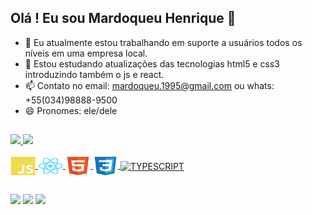 ## Olá ! Eu sou Mardoqueu Henrique 👋

- 🔭 Eu atualmente estou trabalhando em suporte a usuários todos os níveis em uma empresa local.
- 🌱 Estou estudando atualizações das tecnologias html5 e css3 introduzindo também o js e react.
- 📫 Contato no email: mardoqueu.1995@gmail.com ou whats: +55(034)98888-9500
- 😄 Pronomes: ele/dele
##

 <div>
  <a href="https://github.com/mardoqueuh">
  <img height="170em" src="https://github-readme-stats.vercel.app/api?username=mardoqueuh&show_icons=true&theme=dracula&include_all_commits=true&count_private=true"/>
  <img height="180em" src="https://github-readme-stats.vercel.app/api/top-langs/?username=mardoqueuh&layout=compact&langs_count=7&theme=dracula"/>
</div>
<div style="display: inline_block"><br>
  <img align="center" alt="Js" height="30" width="40" src="https://raw.githubusercontent.com/devicons/devicon/master/icons/javascript/javascript-plain.svg">
  <img align="center" alt="React" height="30" width="40" src="https://raw.githubusercontent.com/devicons/devicon/master/icons/react/react-original.svg">
  <img align="center" alt="HTML" height="30" width="40" src="https://raw.githubusercontent.com/devicons/devicon/master/icons/html5/html5-original.svg">
  <img align="center" alt="CSS" height="30" width="40" src="https://raw.githubusercontent.com/devicons/devicon/master/icons/css3/css3-original.svg">
 <img align="center" alt="TYPESCRIPT" height="30" width="40" src="https://raw.githubusercontent.com/devicons/devicon/blob/master/icons/typescript/typescript-original.svg">
</div>  

##
  <div>
  <a href = "mailto:mardoqueu.1995@gmail.com"><img src="https://img.shields.io/badge/-Gmail-%23333?style=for-the-badge&logo=gmail&logoColor=white" target="_blank"></a>
  <a href="https://www.linkedin.com/in/mardoqueu-henrique/" target="_blank"><img src="https://img.shields.io/badge/-LinkedIn-%230077B5?style=for-the-badge&logo=linkedin&logoColor=white" target="_blank"></a>
  <a href = "https://wa.me/+5534988889500"><img src="https://img.shields.io/badge/WhatsApp-25D366?style=for-the-badge&logo=whatsapp&logoColor=white" target="_blank"></a>
  </div>
  
 </div>
